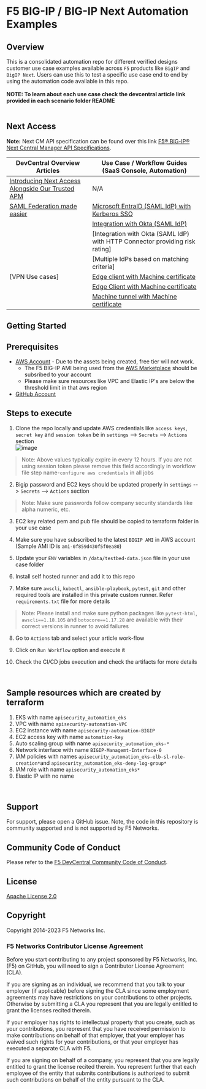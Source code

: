 # F5 BIG-IP / BIG-IP Next Automation Examples

## Overview

This is a consolidated automation repo for different verified designs customer use case examples available across `F5` products like `BigIP` and `BigIP Next`. Users can use this to test a specific use case end to end by using the automation code available in this repo. </br>
</br>
**NOTE: To learn about each use case check the devcentral article link provided in each scenario folder README** </br>
</br>

## Next Access

**Note:** Next CM API specification can be found over this link [F5® BIG-IP® Next Central Manager API Specifications](https://clouddocs.f5.com/products/bigip-next/mgmt-api/latest/ApiReferences/bigip_public_api_ref/r_openapi-next.html). 


  | **DevCentral Overview Articles**     | **Use Case / Workflow Guides (SaaS Console, Automation)**                      |
  | ------------------------------------ | ------------------------------------------------------------------------------ |
  |[Introducing Next Access Alongside Our Trusted APM](https://community.f5.com/kb/big-ip-next-academytkb-board/big-ip-next-access-introducing-next-access-alongside-our-trusted-apm/328828)                                      |            N/A                                                                    |
  | [SAML Federation made easier](https://community.f5.com/kb/big-ip-next-academytkb-board/big-ip-next-access-saml-federation-made-easier/329007) | [Microsoft EntraID (SAML IdP) with Kerberos SSO](https://github.com/f5devcentral/bigip_automation_examples/tree/main/bigip/bigip_next/next_access/saml-federation/MicrosoftEntra%20ID-IdP-KerberosSSO) |
  |   | [Integration with Okta (SAML IdP)](https://github.com/f5devcentral/bigip_automation_examples/tree/main/bigip/bigip_next/next_access/saml-federation/okta-IdP) |
  |   | [Integration with Okta (SAML IdP) with HTTP Connector providing risk rating] |
  |   | [Multiple IdPs based on matching criteria] |
  | [VPN Use cases]  | [Edge client with Machine certificate]() |
  |   | [Edge Client with Machine certificate]() |
  |   | [Machine tunnel with Machine certificate]() |
  
  


## Getting Started

## Prerequisites

* [AWS Account](https://aws.amazon.com) - Due to the assets being created, free tier will not work.
  * The F5 BIG-IP AMI being used from the [AWS Marketplace](https://aws.amazon.com/marketplace) should be subsribed to your account
  * Please make sure resources like VPC and Elastic IP's are below the threshold limit in that aws region
* [GitHub Account](https://github.com)


## Steps to execute

1. Clone the repo locally and update AWS credentials like `access keys`, `secret key` and `session token` be in  `settings` --> `Secrets` --> `Actions` section <br />
![image](https://user-images.githubusercontent.com/6093830/209962425-1c3452ec-9b32-4509-adb5-cc85d4a67a10.png)
> Note: Above values typically expire in every 12 hours. If you are not using session token please remove this field accordingly in workflow file step name-`configure aws credentials` in all jobs

2. Bigip password and EC2 keys should be updated properly in `settings` --> `Secrets` --> `Actions` section <br />
> Note: Make sure passwords follow company security standards like alpha numeric, etc. <br />

3. EC2 key related pem and pub file should be copied to terraform folder in your use case<br />

4. Make sure you have subscribed to the latest `BIGIP AMI` in AWS account (Sample AMI ID is `ami-0f859d430f5f0ea80`) <br />

5. Update your `ENV` variables in `/data/testbed-data.json` file in your use case folder <br />

6. Install self hosted runner and add it to this repo <br />

7. Make sure `awscli`, `kubectl`, `ansible-playbook`, `pytest`, `git` and other required tools are installed in this private custom runner. Refer `requirements.txt` file for more details <br />

> Note: Please install and make sure python packages like `pytest-html`, `awscli==1.18.105` and `botocore==1.17.28` are available with their correct versions in runner to avoid failures <br />

8. Go to `Actions` tab and select your article work-flow <br />

9. Click on `Run Workflow` option and execute it <br />

10. Check the CI/CD jobs execution and check the artifacts for more details <br />
<br />

## Sample resources which are created by terraform
 
1. EKS with name `apisecurity_automation_eks`
2. VPC with name `apisecurity-automation-VPC`
3. EC2 instance with name `apisecurity-automation-BIGIP`
4. EC2 access key with name `automation-key`
5. Auto scaling group with name `apisecurity_automation_eks-*`
6. Network interface with name `BIGIP-Managemt-Interface-0`
7. IAM policies with names `apisecurity_automation_eks-elb-sl-role-creation*`and `apisecurity_automation_eks-deny-log-group*`
8. IAM role with name `apisecurity_automation_eks*`
9. Elastic IP with no name
<br />


## Support

For support, please open a GitHub issue.  Note, the code in this repository is community supported and is not supported by F5 Networks.  

## Community Code of Conduct

Please refer to the [F5 DevCentral Community Code of Conduct](code_of_conduct.md).

## License

[Apache License 2.0](LICENSE)

## Copyright

Copyright 2014-2023 F5 Networks Inc.

### F5 Networks Contributor License Agreement

Before you start contributing to any project sponsored by F5 Networks, Inc. (F5) on GitHub, you will need to sign a Contributor License Agreement (CLA).

If you are signing as an individual, we recommend that you talk to your employer (if applicable) before signing the CLA since some employment agreements may have restrictions on your contributions to other projects.
Otherwise by submitting a CLA you represent that you are legally entitled to grant the licenses recited therein.

If your employer has rights to intellectual property that you create, such as your contributions, you represent that you have received permission to make contributions on behalf of that employer, that your employer has waived such rights for your contributions, or that your employer has executed a separate CLA with F5.

If you are signing on behalf of a company, you represent that you are legally entitled to grant the license recited therein.
You represent further that each employee of the entity that submits contributions is authorized to submit such contributions on behalf of the entity pursuant to the CLA.
